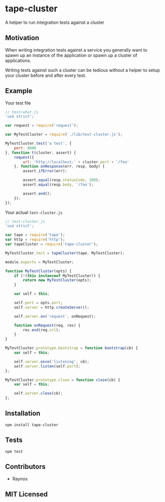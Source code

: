 # tape-cluster

<!--
    [![build status][build-png]][build]
    [![Coverage Status][cover-png]][cover]
    [![Davis Dependency status][dep-png]][dep]
-->

<!-- [![NPM][npm-png]][npm] -->

A helper to run integration tests against a cluster

## Motivation

When writing integration tests against a service you generally
want to spawn up an instance of the application or spawn up
a cluster of applications.

Writing tests against such a cluster can be tedious without
a helper to setup your cluster before and after every test.

## Example

Your test file

```js
// test/what.js
'use strict';

var request = require('request');

var MyTestCluster = require('./lib/test-cluster.js');

MyTestCluster.test('a test', {
    port: 8000
}, function t(cluster, assert) {
    request({
        url: 'http://localhost:' + cluster.port + '/foo'
    }, function onResponse(err, resp, body) {
        assert.ifError(err);

        assert.equal(resp.statusCode, 200);
        assert.equal(resp.body, '/foo');

        assert.end();
    });
});
```

Your actual `test-cluster.js`

```js
// test-cluster.js
'use strict';

var tape = require('tape');
var http = require('http');
var tapeCluster = require('tape-cluster');

MyTestCluster.test = tapeCluster(tape, MyTestCluster);

module.exports = MyTestCluster;

function MyTestCluster(opts) {
    if (!(this instanceof MyTestCluster)) {
        return new MyTestCluster(opts);
    }

    var self = this;

    self.port = opts.port;
    self.server = http.createServer();

    self.server.on('request', onRequest);

    function onRequest(req, res) {
        res.end(req.url);
    }
}

MyTestCluster.prototype.bootstrap = function bootstrap(cb) {
    var self = this;

    self.server.once('listening', cb);
    self.server.listen(self.port);
};

MyTestCluster.prototype.close = function close(cb) {
    var self = this;

    self.server.close(cb);
};
```

## Installation

`npm install tape-cluster`

## Tests

`npm test`

## Contributors

 - Raynos

## MIT Licensed

  [build-png]: https://secure.travis-ci.org/Raynos/tape-cluster.png
  [build]: https://travis-ci.org/Raynos/tape-cluster
  [cover-png]: https://coveralls.io/repos/Raynos/tape-cluster/badge.png
  [cover]: https://coveralls.io/r/Raynos/tape-cluster
  [dep-png]: https://david-dm.org/Raynos/tape-cluster.png
  [dep]: https://david-dm.org/Raynos/tape-cluster
  [npm-png]: https://nodei.co/npm/tape-cluster.png?stars&downloads
  [npm]: https://nodei.co/npm/tape-cluster
